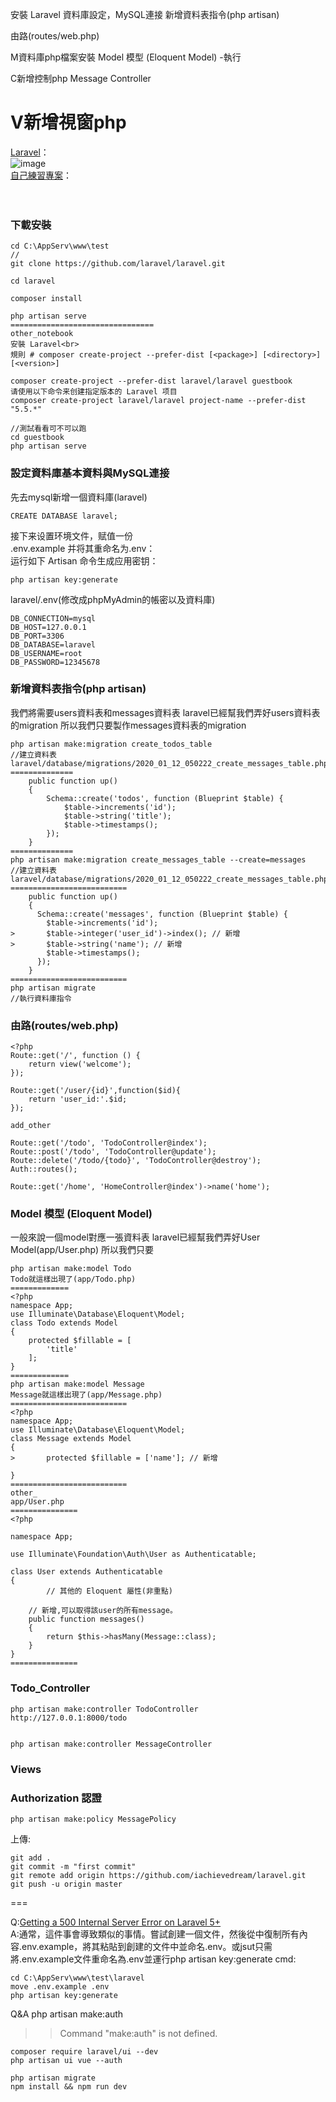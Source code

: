 安裝 Laravel
資料庫設定，MySQL連接
新增資料表指令(php artisan)

由路(routes/web.php)

M資料庫php檔案安裝
Model 模型 (Eloquent Model)
-執行

C新增控制php
Message Controller

V新增視窗php
===

<a href="https://laravel.com/docs/6.x">Laravel</a>：<br>
![image](https://github.com/iachievedream/notebook/blob/master/picture/Laravel/guestbook_Laravel_MVC.png)
<br>
<a href="https://github.com/iachievedream/laravel">自己練習專案</a>：<br>
<br>
<br>
### 下載安裝
~~~
cd C:\AppServ\www\test
//
git clone https://github.com/laravel/laravel.git

cd laravel

composer install 

php artisan serve
================================
other_notebook
安裝 Laravel<br>
規則 # composer create-project --prefer-dist [<package>] [<directory>] [<version>]

composer create-project --prefer-dist laravel/laravel guestbook
请使用以下命令来创建指定版本的 Laravel 项目
composer create-project laravel/laravel project-name --prefer-dist "5.5.*"

//測試看看可不可以跑
cd guestbook
php artisan serve
~~~

### 設定資料庫基本資料與MySQL連接
先去mysql新增一個資料庫(laravel)<br>
~~~
CREATE DATABASE laravel;
~~~
接下来设置环境文件，赋值一份<br>
.env.example 并将其重命名为.env：<br>
运行如下 Artisan 命令生成应用密钥：
~~~
php artisan key:generate
~~~

laravel/.env(修改成phpMyAdmin的帳密以及資料庫)

~~~
DB_CONNECTION=mysql
DB_HOST=127.0.0.1
DB_PORT=3306
DB_DATABASE=laravel
DB_USERNAME=root
DB_PASSWORD=12345678
~~~

### 新增資料表指令(php artisan)
我們將需要users資料表和messages資料表
laravel已經幫我們弄好users資料表的migration
所以我們只要製作messages資料表的migration

~~~
php artisan make:migration create_todos_table
//建立資料表
laravel/database/migrations/2020_01_12_050222_create_messages_table.php
==============
    public function up()
    {
        Schema::create('todos', function (Blueprint $table) {
            $table->increments('id');
            $table->string('title');
            $table->timestamps();
        });
    }
==============
php artisan make:migration create_messages_table --create=messages
//建立資料表
laravel/database/migrations/2020_01_12_050222_create_messages_table.php
==========================
	public function up()
	{
	  Schema::create('messages', function (Blueprint $table) {
	    $table->increments('id');
>	    $table->integer('user_id')->index(); // 新增
>	    $table->string('name'); // 新增
	    $table->timestamps();
	  });
	}
==========================
php artisan migrate
//執行資料庫指令
~~~

### 由路(routes/web.php)

~~~
<?php
Route::get('/', function () {
    return view('welcome');
});

Route::get('/user/{id}',function($id){
    return 'user_id:'.$id;
});

add_other

Route::get('/todo', 'TodoController@index');
Route::post('/todo', 'TodoController@update');
Route::delete('/todo/{todo}', 'TodoController@destroy');
Auth::routes();

Route::get('/home', 'HomeController@index')->name('home');
~~~

### Model 模型 (Eloquent Model)
一般來說一個model對應一張資料表
laravel已經幫我們弄好User Model(app/User.php)
所以我們只要
~~~
php artisan make:model Todo
Todo就這樣出現了(app/Todo.php)
=============
<?php
namespace App;
use Illuminate\Database\Eloquent\Model;
class Todo extends Model
{
    protected $fillable = [
        'title'
    ];
}
=============
php artisan make:model Message
Message就這樣出現了(app/Message.php)
==========================
<?php
namespace App;
use Illuminate\Database\Eloquent\Model;
class Message extends Model
{
>       protected $fillable = ['name']; // 新增

}
==========================
other_
app/User.php
===============
<?php

namespace App;

use Illuminate\Foundation\Auth\User as Authenticatable;

class User extends Authenticatable
{
        // 其他的 Eloquent 屬性(非重點)
    
    // 新增,可以取得該user的所有message。
    public function messages()
    {
        return $this->hasMany(Message::class);
    }
}
===============
~~~

### Todo_Controller
~~~
php artisan make:controller TodoController
http://127.0.0.1:8000/todo


php artisan make:controller MessageController
~~~

### Views

### Authorization 認證
~~~
php artisan make:policy MessagePolicy
~~~


上傳:
~~~
git add .
git commit -m "first commit"
git remote add origin https://github.com/iachievedream/laravel.git
git push -u origin master
~~~
===

Q:<a href="https://stackoverflow.com/questions/31543175/getting-a-500-internal-server-error-on-laravel-5-ubuntu-14-04">Getting a 500 Internal Server Error on Laravel 5+</a><br>
A:通常，這件事會導致類似的事情。嘗試創建一個文件，然後從中復制所有內容.env.example，將其粘貼到創建的文件中並命名.env。或jsut只需將.env.example文件重命名為.env並運行php artisan key:generate
cmd:
~~~
cd C:\AppServ\www\test\laravel
move .env.example .env
php artisan key:generate
~~~


Q&A
php artisan make:auth 
>>Command "make:auth" is not defined.

~~~
composer require laravel/ui --dev
php artisan ui vue --auth

php artisan migrate
npm install && npm run dev
~~~